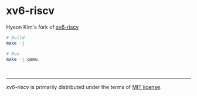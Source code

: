 xv6-riscv
========
Hyeon Kim's fork of [xv6-riscv]

```bash
# Build
make -j

# Run
make -j qemu
```

&nbsp;

--------
*xv6-riscv* is primarily distributed under the terms of [MIT license].

[xv6-riscv]: https://github.com/mit-pdos/xv6-riscv
[MIT license]: LICENSE-MIT
